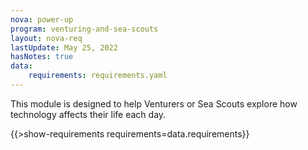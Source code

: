 ```yaml
---
nova: power-up
program: venturing-and-sea-scouts
layout: nova-req
lastUpdate: May 25, 2022
hasNotes: true
data:
    requirements: requirements.yaml
---
```


This module is designed to help Venturers or Sea Scouts explore how technology affects their life each day.

{{>show-requirements requirements=data.requirements}}
